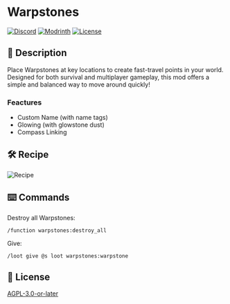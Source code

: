 # Warpstones

[![Discord](https://img.shields.io/discord/1327308441324097681?label=discord&color=blue&logo=discord)](https://discord.gg/5UdcDa5xNC)
[![Modrinth](https://img.shields.io/modrinth/dt/warpstones?label=modrinth&logo=modrinth)](https://modrinth.com/datapack/warpstones)
[![License](https://img.shields.io/github/license/lullaby6/data-packs)](https://github.com/lullaby6/data-packs/blob/main/LICENSE)

## 📖 Description

Place Warpstones at key locations to create fast-travel points in your world. Designed for both survival and multiplayer gameplay, this mod offers a simple and balanced way to move around quickly!

### Feactures

- Custom Name (with name tags)
- Glowing (with glowstone dust)
- Compass Linking

## 🛠️ Recipe

![Recipe](https://raw.githubusercontent.com/lullaby6/data-packs/refs/heads/main/warpstones/images/recipe.png)

## ⌨️ Commands

Destroy all Warpstones:

```mcfunction
/function warpstones:destroy_all
```

Give:

```mcfunction
/loot give @s loot warpstones:warpstone
```

## 🪪 License

[AGPL-3.0-or-later](https://github.com/lullaby6/data-packs/blob/main/LICENSE)